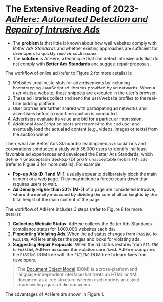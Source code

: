 # The Extensive Reading of 2023-[*AdHere: Automated Detection and Repair of Intrusive Ads*](https://ieeexplore.ieee.org/document/10172610)

- The **problem** is that little is known about how well websites comply with *Better Ads Standards* and whether existing approaches are sufficient for developers to quickly resolve such issues.
- The **solution** is AdHere, a technique that can detect intrusive ads that do not comply with **Better Ads Standards** and suggest repair proposals.

The workflow of online ad (refer to Figure 2 for more details) is:

1. Websites preallocate slots for advertisements by including bootstrapping JavaScript ad libraries provided by ad networks. When a user visits a website, these snippets are executed in the user's browser.
2. These ad libraries collect and send the user/website profiles to the real-time bidding platform.
3. User profiles are further shared with participating ad networks and advertisers before a read-time auction is conducted.
4. Advertisers evaluate its value and bid for a particular impression.
5. Additional JavaScript snippets are returned to the end user and eventually load the actual ad content (e.g., videos, images or texts) from the auction winner.

Then, what are Better Ads Standards? leading media associations and corporations conducted a study with 66,000 users to identify the least favorable ad experiences and developed the Better Ads Standards, which define 4 unacceptable desktop (D) and 8 unacceptable mobile (M) ads (refer to Figure 3 for more details). For example:

- **Pop-up Ads (D-1 and M-1)** usually appear to deliberately block the main content of a web page. They may include a forced count down that requires users to wait.
- **Ad Density Higher than 30% (M-5)** of a page are considered intrusive, where the density measured by dividing the sum of all ad heights by the total height of the main content of the page.

The workflow of AdHere includes 3 steps (refer to Figure 8 for more details):

1. **Collecting Website Status**. AdHere collects the Better Ads Standards compliance status for 1,000,000 websites each day.
2. **Pinpointing Violating Ads**. When the ad status changes from `PASSING` to `FAILING`, AdHere analyzes the pages and looks for violating ads.
3. **Suggesting Repair Proposals**. When the ad status restores from `FAILING` to `PASSING`, AdHere assumes the violations are fixed. AdHere compares the `PASSING` DOM tree with the `FAILING` DOM tree to learn fixes from developers.

> The [Document Object Model](https://en.wikipedia.org/wiki/Document_Object_Model) (DOM) is a cross-platform and language-independent interface that treats an HTML or XML document as a tree structure wherein each node is an object representing a part of the document.

The advantages of AdHere are shown in Figure 1.
